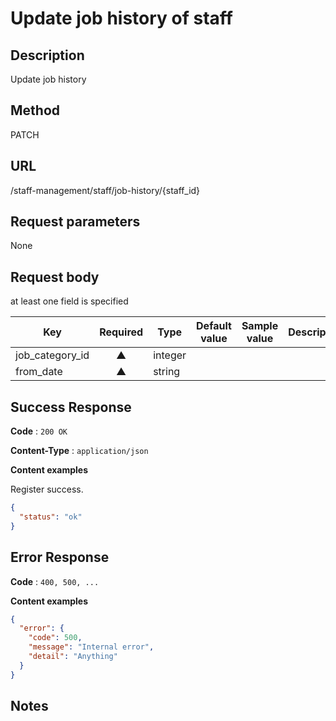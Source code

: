
# Update job history of staff
## Description
Update job history

## Method
PATCH

## URL
/staff-management/staff/job-history/{staff_id}

## Request parameters

None

## Request body
at least one field is specified

| Key             | Required | Type      | Default value | Sample value | Description |
| --------------- |:--------:| ----------| ------------- | ------------ |-------------|
| job_category_id |     ▲    | integer   |               |              |             |
| from_date       |     ▲    | string    |               |              |             |

## Success Response

**Code** : `200 OK`

**Content-Type** : `application/json`

**Content examples**

Register success.

```json
{
  "status": "ok"
}
```

## Error Response

**Code** : `400, 500, ...`

**Content examples**

```json
{
  "error": {
    "code": 500,
    "message": "Internal error",
    "detail": "Anything"
  }
}
```

## Notes